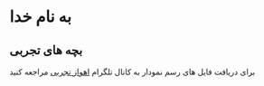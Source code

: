 # به نام خدا
## بچه های تجربی

برای دریافت فایل های رسم نمودار به کانال تلگرام
 [اهواز تجربی](http://google.com/)
 مراجعه کنید
